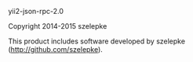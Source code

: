 yii2-json-rpc-2.0

Copyright 2014-2015 szelepke

This product includes software developed by
szelepke (http://github.com/szelepke).
